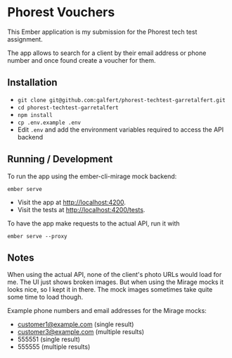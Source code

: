 # Phorest Vouchers

This Ember application is my submission for the Phorest tech test
assignment.

The app allows to search for a client by their email address or phone
number and once found create a voucher for them.

## Installation

* `git clone git@github.com:galfert/phorest-techtest-garretalfert.git`
* `cd phorest-techtest-garretalfert`
* `npm install`
* `cp .env.example .env`
* Edit `.env` and add the environment variables required to access the API backend

## Running / Development

To run the app using the ember-cli-mirage mock backend:

```
ember serve
```

* Visit the app at [http://localhost:4200](http://localhost:4200).
* Visit the tests at [http://localhost:4200/tests](http://localhost:4200/tests).

To have the app make requests to the actual API, run it with

```
ember serve --proxy
```

## Notes

When using the actual API, none of the client's photo URLs would load
for me. The UI just shows broken images. But when using the Mirage mocks
it looks nice, so I kept it in there. The mock images sometimes take
quite some time to load though.

Example phone numbers and email addresses for the Mirage mocks:

* customer1@example.com (single result)
* customer3@example.com (multiple results)
* 555551 (single result)
* 555555 (multiple results)
